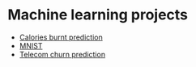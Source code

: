 # Machine learning projects

- [Calories burnt prediction](01-Calories-Burnt-Prediction)
- [MNIST](02-MNIST)
- [Telecom churn prediction](03-Telecom-Churn-Prediction)
